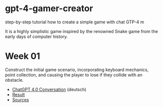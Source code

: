 # gpt-4-gamer-creator
step-by-step tutorial how to create a simple game with chat GTP-4
m

It is a highly simplistic game inspired by the renowned Snake game from the early days of computer history.

# Week 01
Construct the initial game scenario, incorporating keyboard mechanics, point collection, and causing the player to lose if they collide with an obstacle.

 - [ChatGPT 4.0 Conversation](https://freegroup.github.io/gpt-4-gamer-creator/week-001/chat.html) (deutsch)
 - [Result](https://freegroup.github.io/gpt-4-gamer-creator/week-001/game.html)
 - [Sources](https://github.com/freegroup/gpt-4-gamer-creator/tree/main/week-001)
 